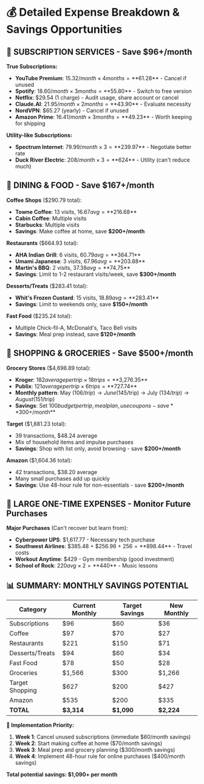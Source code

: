 # 💰 Detailed Expense Breakdown & Savings Opportunities

## 🎯 **SUBSCRIPTION SERVICES** - Save **$96+/month**

**True Subscriptions:**
- **YouTube Premium**: $15.32/month × 4 months = **$61.28** - Cancel if unused
- **Spotify**: $18.60/month × 3 months = **$55.80** - Switch to free version
- **Netflix**: $29.54 (1 charge) - Audit usage, share account or cancel
- **Claude.AI**: $21.95/month × 2 months = **$43.90** - Evaluate necessity
- **NordVPN**: $65.27 (yearly) - Cancel if unused
- **Amazon Prime**: $16.41/month × 3 months = **$49.23** - Worth keeping for shipping

**Utility-like Subscriptions:**
- **Spectrum Internet**: $79.99/month × 3 = **$239.97** - Negotiate better rate
- **Duck River Electric**: $208/month × 3 = **$624** - Utility (can't reduce much)

## 🍕 **DINING & FOOD** - Save **$167+/month**

**Coffee Shops** ($290.79 total):
- **Towne Coffee**: 13 visits, $16.67 avg = **$216.68**
- **Cabin Coffee**: Multiple visits
- **Starbucks**: Multiple visits
- **Savings**: Make coffee at home, save **$200+/month**

**Restaurants** ($664.93 total):
- **AHA Indian Grill**: 6 visits, $60.79 avg = **$364.71** 
- **Umami Japanese**: 3 visits, $67.96 avg = **$203.88**
- **Martin's BBQ**: 2 visits, $37.38 avg = **$74.75**
- **Savings**: Limit to 1-2 restaurant visits/week, save **$300+/month**

**Desserts/Treats** ($283.41 total):
- **Whit's Frozen Custard**: 15 visits, $18.89 avg = **$283.41**
- **Savings**: Limit to weekends only, save **$150+/month**

**Fast Food** ($235.24 total):
- Multiple Chick-fil-A, McDonald's, Taco Bell visits
- **Savings**: Meal prep instead, save **$120+/month**

## 🛒 **SHOPPING & GROCERIES** - Save **$500+/month**

**Grocery Stores** ($4,698.89 total):
- **Kroger**: $182 average per trip × 18 trips = **$3,276.35**
- **Publix**: $121 average per trip × 6 trips = **$727.74**
- **Monthly pattern**: May ($106/trip) → June ($145/trip) → July ($134/trip) → August ($151/trip)
- **Savings**: Set $100 budget per trip, meal plan, use coupons - save **$300+/month**

**Target** ($1,881.23 total):
- 39 transactions, $48.24 average
- Mix of household items and impulse purchases
- **Savings**: Shop with list only, avoid browsing - save **$200+/month**

**Amazon** ($1,604.36 total):
- 42 transactions, $38.20 average
- Many small purchases add up quickly
- **Savings**: Use 48-hour rule for non-essentials - save **$200+/month**

## 💸 **LARGE ONE-TIME EXPENSES** - Monitor Future Purchases

**Major Purchases** (Can't recover but learn from):
- **Cyberpower UPS**: $1,617.77 - Necessary tech purchase
- **Southwest Airlines**: $385.48 + $256.96 + $256 = **$898.44** - Travel costs
- **Workout Anytime**: $429 - Gym membership (good investment)
- **School of Rock**: $220 avg × 2 = **$440** - Music lessons

## 📊 **SUMMARY: MONTHLY SAVINGS POTENTIAL**

| Category | Current Monthly | Target Savings | New Monthly |
|----------|----------------|----------------|-------------|
| Subscriptions | $96 | $60 | $36 |
| Coffee | $97 | $70 | $27 |
| Restaurants | $221 | $150 | $71 |
| Desserts/Treats | $94 | $60 | $34 |
| Fast Food | $78 | $50 | $28 |
| Groceries | $1,566 | $300 | $1,266 |
| Target Shopping | $627 | $200 | $427 |
| Amazon | $535 | $200 | $335 |
| **TOTAL** | **$3,314** | **$1,090** | **$2,224** |

**🎯 Implementation Priority:**
1. **Week 1**: Cancel unused subscriptions (immediate $60/month savings)
2. **Week 2**: Start making coffee at home ($70/month savings) 
3. **Week 3**: Meal prep and grocery planning ($300/month savings)
4. **Week 4**: Implement 48-hour rule for online purchases ($400/month savings)

**Total potential savings: $1,090+ per month**